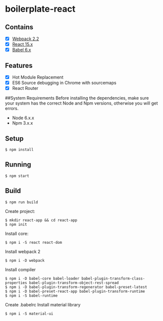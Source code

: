 # boilerplate-react

## Contains

- [x] [Webpack 2.2](https://webpack.github.io)
- [x] [React 15.x](https://facebook.github.io/react/)
- [x] [Babel 6.x](https://babeljs.io/)

## Features

- [x] Hot Module Replacement
- [x] ES6 Source debugging in Chrome with sourcemaps
- [x] React Router

##System Requirements
Before installing the dependencies, make sure your system has the correct Node and Npm versions, otherwise you will get errors.

- Node 6.x.x
- Npm 3.x.x

## Setup

```
$ npm install
```

## Running

```
$ npm start
```

## Build

```
$ npm run build
```
Create project:

```
$ mkdir react-app && cd react-app
$ npm init
```

Install core:
```
$ npm i -S react react-dom
```

Install webpack 2
```
$ npm i -D webpack
```

Install compiler
```
$ npm i -D babel-core babel-loader babel-plugin-transform-class-properties babel-plugin-transform-object-rest-spread
$ npm i -D babel-plugin-transform-regenerator babel-preset-latest
$ npm i -D babel-preset-react-app babel-plugin-transform-runtime
$ npm i -S babel-runtime
```
Create .babelrc
Install material library
```
$ npm i -S material-ui  
```